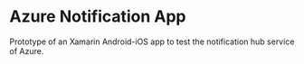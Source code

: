 # Azure Notification App

Prototype of an Xamarin Android-iOS app to test the notification hub service of Azure.
